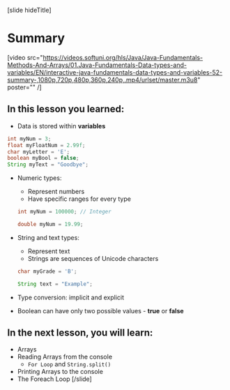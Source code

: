 [slide hideTitle]
# Summary

[video src="https://videos.softuni.org/hls/Java/Java-Fundamentals-Methods-And-Arrays/01.Java-Fundamentals-Data-types-and-variables/EN/interactive-java-fundamentals-data-types-and-variables-52-summary-,1080p,720p,480p,360p,240p,.mp4/urlset/master.m3u8" poster="" /]

## In this lesson you learned:

  - Data is stored within **variables**


  ```java
  int myNum = 3;               
  float myFloatNum = 2.99f;    
  char myLetter = 'E';         
  boolean myBool = false;       
  String myText = "Goodbye";     
  ```

  - Numeric types: 
    - Represent numbers
    - Have specific ranges for every type


    ```java
    int myNum = 100000; // Integer
    ```
    
    ```java
    double myNum = 19.99;
    ```


  - String and text types: 
    - Represent text
    - Strings are sequences of Unicode characters

    ```java
    char myGrade = 'B';
    ```

    ```java
    String text = "Example";
    ```

  - Type conversion: implicit and explicit

  - Boolean can have only two possible values - **true** or **false**

## In the next lesson, you will learn:
  - Arrays
  - Reading Arrays from the console
    - `For Loop` and `String.split()`
  - Printing Arrays to the console
  - The Foreach Loop
[/slide]




